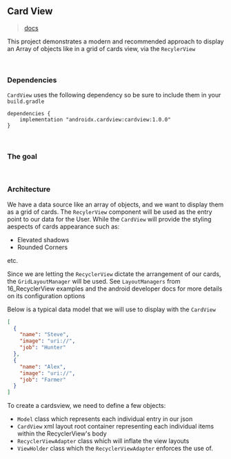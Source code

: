 ## Card View
> [docs](https://developer.android.com/develop/ui/views/layout/cardview)

This project demonstrates a modern and recommended approach to display an Array of objects like
in a grid of cards view, via the `RecylerView`

<br>

### Dependencies
`CardView` uses the following dependency so be sure to include them in your `build.gradle`
```
dependencies {
    implementation "androidx.cardview:cardview:1.0.0"  
}
```
<br>

### The goal

<br>

### Architecture
We have a data source like an array of objects, and we want to display them as a grid of cards. The `RecylerView` component will
be used as the entry point to our data for the User. While the `CardView` will provide the styling aespects of cards appearance
such as:

- Elevated shadows
- Rounded Corners

etc.

Since we are letting the `RecyclerView` dictate the arrangement of our cards, the `GridLayoutManager` will be used.
See `LayoutManagers` from 16_RecyclerView examples and the android developer docs for more details on its configuration options

Below is a typical data model that we will use to display with the `CardView`

```json
[
  {
    "name": "Steve",
    "image": "uri://",
    "job": "Hunter"
  },
  {
    "name": "Alex",
    "image": "uri://",
    "job": "Farmer"
  }
]
```

To create a cardsview, we need to define a few objects:
- `Model` class which represents each individual entry in our json
- `CardView` xml layout root container representing each individual items within the RecyclerView's body
- `RecyclerViewAdapter` class which will inflate the view layouts
- `ViewHolder` class which the `RecyclerViewAdapter` enforces the use of.


